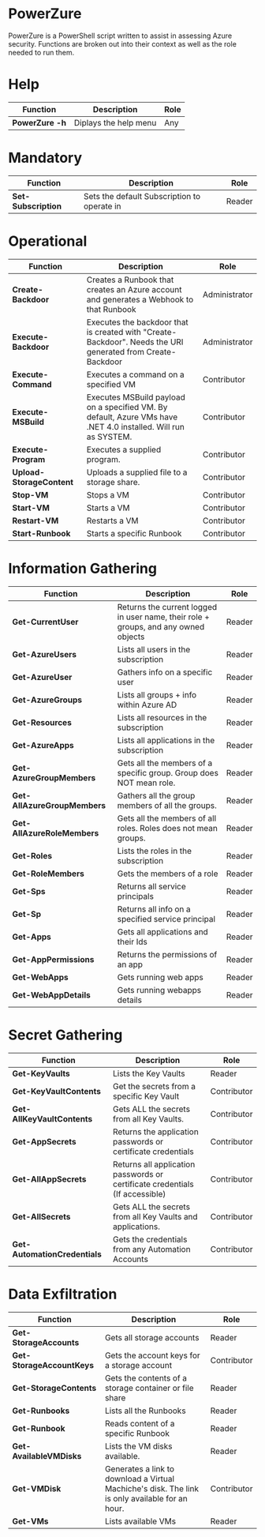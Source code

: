 # PowerZure

PowerZure is a PowerShell script written to assist in assessing Azure security. Functions are broken out into their context as well as the role needed to run them. 

# Help
| Function         | Description                                 | Role   |
|------------------|---------------------------------------------|--------|
| **PowerZure -h**| Diplays the help menu | Any |

# Mandatory

| Function         | Description                                 | Role   |
|------------------|---------------------------------------------|--------|
| **Set-Subscription**| Sets the default Subscription to operate in | Reader |

# Operational

| Function              | Description                                                                                                    | Role          |
|-----------------------|----------------------------------------------------------------------------------------------------------------|---------------|
| **Create-Backdoor**       | Creates a Runbook that creates an Azure account and generates a Webhook to that Runbook                        | Administrator |
| **Execute-Backdoor**      | Executes the backdoor that is created with "Create-Backdoor". Needs the URI generated from Create-Backdoor     | Administrator |
| **Execute-Command**       | Executes a command on a specified VM                                                                           | Contributor   |
| **Execute-MSBuild**       | Executes MSBuild payload on a specified VM. By default, Azure VMs have .NET 4.0 installed. Will run as SYSTEM. | Contributor   |
| **Execute-Program**       | Executes a supplied program.                                                                                   | Contributor   |
| **Upload-StorageContent** | Uploads a supplied file to a storage share.                                                                    | Contributor   |
| **Stop-VM**               | Stops a VM                                                                                                     | Contributor   |
| **Start-VM**              | Starts a VM                                                                                                    | Contributor   |
| **Restart-VM**            | Restarts a VM                                                                                                  | Contributor   |
| **Start-Runbook**         | Starts a specific Runbook                                                                                      | Contributor   |

# Information Gathering

| Function                 | Description                                                                         | Role   |
|--------------------------|-------------------------------------------------------------------------------------|--------|
| **Get-CurrentUser**          | Returns the current logged in user name, their role + groups, and any owned objects | Reader |
| **Get-AzureUsers**           | Lists all users in the subscription                                                 | Reader |
| **Get-AzureUser**            | Gathers info on a specific user                                                     | Reader |
| **Get-AzureGroups**          | Lists all groups + info within Azure AD                                             | Reader |
| **Get-Resources**            | Lists all resources in the subscription                                             | Reader |
| **Get-AzureApps**           | Lists all applications in the subscription                                          | Reader |
| **Get-AzureGroupMembers**   | Gets all the members of a specific group. Group does NOT mean role.                 | Reader |
| **Get-AllAzureGroupMembers** | Gathers all the group members of all the groups.                                    | Reader |
| **Get-AllAzureRoleMembers**  | Gets all the members of all roles. Roles does not mean groups.                      | Reader |
| **Get-Roles**                | Lists the roles in the subscription                                                 | Reader |
| **Get-RoleMembers**          | Gets the members of a role                                                          | Reader |
| **Get-Sps**                  | Returns all service principals                                                      | Reader |
| **Get-Sp**                   | Returns all info on a specified service principal                                   | Reader |
| **Get-Apps**                 | Gets all applications and their Ids                                                 | Reader |
| **Get-AppPermissions**       | Returns the permissions of an app                                                   | Reader |
| **Get-WebApps**              | Gets running web apps                                                               | Reader |
| **Get-WebAppDetails**        | Gets running webapps details                                                        | Reader |

# Secret Gathering

| Function                  | Description                                                                  | Role        |
|---------------------------|------------------------------------------------------------------------------|-------------|
| **Get-KeyVaults**             | Lists the Key Vaults                                                         | Reader      |
| **Get-KeyVaultContents**       | Get the secrets from a specific Key Vault                                    | Contributor |
| **Get-AllKeyVaultContents**    | Gets ALL the secrets from all Key Vaults.                                    | Contributor |
| **Get-AppSecrets**            | Returns the application passwords or certificate credentials                 | Contributor |
| **Get-AllAppSecrets**         | Returns all application passwords or certificate credentials (If accessible) | Contributor |
| **Get-AllSecrets**            | Gets ALL the secrets from all Key Vaults and applications.                   | Contributor |
| **Get-AutomationCredentials** | Gets the credentials from any Automation Accounts                            | Contributor |

# Data Exfiltration

| Function               | Description                                                                                     | Role   |
|------------------------|-------------------------------------------------------------------------------------------------|--------|
| **Get-StorageAccounts**    | Gets all storage accounts                                                                       | Reader |
| **Get-StorageAccountKeys** | Gets the account keys for a storage account                                                     | Contributor |
| **Get-StorageContents**    | Gets the contents of a storage container or file share                                          | Reader |
| **Get-Runbooks**           | Lists all the Runbooks                                                                          | Reader |
| **Get-Runbook**            | Reads content of a specific Runbook                                                             | Reader |
| **Get-AvailableVMDisks**   | Lists the VM disks available.                                                                   | Reader |
| **Get-VMDisk**             | Generates a link to download a Virtual Machiche's disk. The link is only available for an hour. | Contributor |
| **Get-VMs**                | Lists available VMs                                                                             | Reader |
